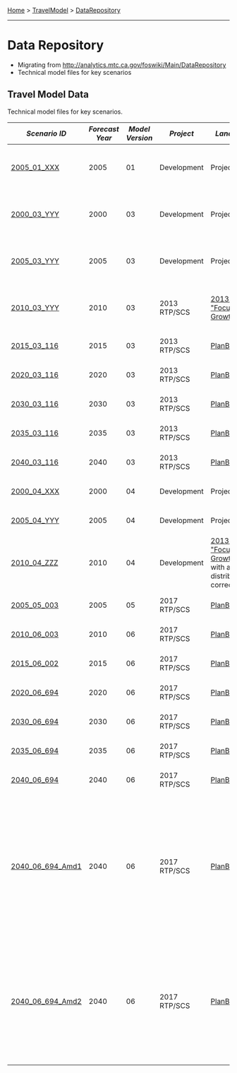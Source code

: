 [Home](https://github.com/BayAreaMetro/modeling-website/wiki) > [TravelModel](https://github.com/BayAreaMetro/modeling-website/wiki/TravelModel) > [DataRepository](http://data.mtc.ca.gov/data-repository/)

---

# Data Repository

* Migrating from http://analytics.mtc.ca.gov/foswiki/Main/DataRepository
* Technical model files for key scenarios

## Travel Model Data

Technical model files for key scenarios.

| *Scenario ID* | *Forecast Year* | *Model Version* | *Project* | *Land Use Data* | *Highway Network* | *Transit Network* | *Sample* | *Notes* |
| --- | --- | --- | --- | --- | --- | --- | --- | --- |
| [2005_01_XXX](https://mtcdrive.box.com/v/tm1-2005_01_XXX) | 2005 | 01 | Development | Projections 2009 | Year 2006 | Year 2006 | 100 pct | Second round of calibration and validation |
| [2000_03_YYY](https://mtcdrive.box.com/v/tm1-2000_03_YYY) | 2000 | 03 | Development | Projections 2009 | Year 2000 | Year 2000 | 100 pct | Third round of calibration and validation |
| [2005_03_YYY](https://mtcdrive.box.com/v/tm1-2005_03_YYY) | 2005 | 03 | Development | Projections 2009 | Year 2006 | Year 2006 | 100 pct | Third round of calibration and validation |
| [2010_03_YYY](https://mtcdrive.box.com/v/2010-03-YYY) | 2010 | 03 | 2013 RTP/SCS | [2013 RTP/SCS "Focused Growth" scenario](https://mtcdrive.box.com/s/5s2xevqdhhv41gj5is1o13wfhrogvfe9) | Year 2010 | Year 2010 | 100 pct | Land use data reflects 2010 census results |
| [2015_03_116](https://mtcdrive.box.com/v/2015-03-116) | 2015 | 03 | 2013 RTP/SCS | [PlanBayArea](https://github.com/BayAreaMetro/modeling-website/wiki/PlanBayArea) | Year 2015 | Year 2015 | 50 pct | Adopted 2013 RTP/SCS |
| [2020_03_116](https://mtcdrive.box.com/v/2020-03-116) | 2020 | 03 | 2013 RTP/SCS | [PlanBayArea](https://github.com/BayAreaMetro/modeling-website/wiki/PlanBayArea) | Year 2020 | Year 2020 | 50 pct | Adopted 2013 RTP/SCS |
| [2030_03_116](https://mtcdrive.box.com/v/2030-03-116) | 2030 | 03 | 2013 RTP/SCS | [PlanBayArea](https://github.com/BayAreaMetro/modeling-website/wiki/PlanBayArea) | Year 2030 | Year 2030 | 50 pct | Adopted 2013 RTP/SCS |
| [2035_03_116](https://mtcdrive.box.com/v/2035-03-116) | 2035 | 03 | 2013 RTP/SCS | [PlanBayArea](https://github.com/BayAreaMetro/modeling-website/wiki/PlanBayArea) | Year 2035 | Year 2035 | 50 pct | Adopted 2013 RTP/SCS |
| [2040_03_116](https://mtcdrive.box.com/v/2040-03-116) | 2040 | 03 | 2013 RTP/SCS | [PlanBayArea](https://github.com/BayAreaMetro/modeling-website/wiki/PlanBayArea) | Year 2040 | Year 2040 | 50 pct | Adopted 2013 RTP/SCS |
| [2000_04_XXX](https://mtcdrive.box.com/v/2000-04-XXX) | 2000 | 04 | Development | Projections 2009 | Year 2000 | Year 2000 | 100 pct | <a href="http://analytics.mtc.ca.gov/foswiki/Main/ComparisonAndValidationPresentationVersion04" target="_blank" title="Comparison PPT">Comparison to Version 0.3</a>  |
| [2005_04_YYY](https://mtcdrive.box.com/v/2005-04-YYY) | 2005 | 04 | Development | Projections 2009 | Year 2006 | Year 2006 | 100 pct |  <a href="http://analytics.mtc.ca.gov/foswiki/Main/ComparisonAndValidationPresentationVersion04" target="_blank" title="Comparison PPT">Comparison to Version 0.3</a> |
| [2010_04_ZZZ](https://mtcdrive.box.com/v/2010-04-ZZZ) | 2010 | 04 | Development | <a href="http://mtcgis.mtc.ca.gov/foswiki/pub/Main/Documents/2012_01_05_RELEASE_Second_Round_Travel_Model_Technical_Summary.pdf" target="_blank" title="Second Round Scenario Analysis Results, RTP 2013"> 2013 RTP/SCS "Focused Growth" scenario</a> with age distribution correction  | Year 2010 | Year 2010   | 100 pct   | <a href="http://analytics.mtc.ca.gov/foswiki/Main/ComparisonAndValidationPresentationVersion04" target="_blank" title="Comparison PPT">Comparison to Version 0.3</a>  |
| [2005_05_003](https://mtcdrive.box.com/v/pba2040-2005-05-003) | 2005 | 05 | 2017 RTP/SCS | [PlanBayArea2040](https://github.com/BayAreaMetro/modeling-website/wiki/PlanBayArea2040) | Year 2006 | Year 2006 | 100 pct | Adopted 2017 RTP/SCS |
| [2010_06_003](https://mtcdrive.box.com/v/pba2040-2010-06-003) | 2010 | 06 | 2017 RTP/SCS | [PlanBayArea2040](https://github.com/BayAreaMetro/modeling-website/wiki/PlanBayArea2040) | Year 2010 | Year 2010 | 100 pct | Adopted 2017 RTP/SCS |
| [2015_06_002](https://mtcdrive.box.com/v/pba2040-2015-06-002) | 2015 | 06 | 2017 RTP/SCS | [PlanBayArea2040](https://github.com/BayAreaMetro/modeling-website/wiki/PlanBayArea2040) | Year 2015 | Year 2015 | 50 pct | Adopted 2017 RTP/SCS |
| [2020_06_694](https://mtcdrive.box.com/v/pba2040-2020-06-694) | 2020 | 06 | 2017 RTP/SCS | [PlanBayArea2040](https://github.com/BayAreaMetro/modeling-website/wiki/PlanBayArea2040) | Year 2020 | Year 2020 | 50 pct | Adopted 2017 RTP/SCS |
| [2030_06_694](https://mtcdrive.box.com/v/pba2040-2030-06-694) | 2030 | 06 | 2017 RTP/SCS | [PlanBayArea2040](https://github.com/BayAreaMetro/modeling-website/wiki/PlanBayArea2040) | Year 2030 | Year 2030 | 50 pct | Adopted 2017 RTP/SCS |
| [2035_06_694](https://mtcdrive.box.com/v/pba2040-2035-06-694) | 2035 | 06 | 2017 RTP/SCS | [PlanBayArea2040](https://github.com/BayAreaMetro/modeling-website/wiki/PlanBayArea2040) | Year 2035 | Year 2035 | 50 pct | Adopted 2017 RTP/SCS |
| [2040_06_694](https://mtcdrive.box.com/v/pba2040-2040-06-694) | 2040 | 06 | 2017 RTP/SCS | [PlanBayArea2040](https://github.com/BayAreaMetro/modeling-website/wiki/PlanBayArea2040) | Year 2040 | Year 2040 | 50 pct | Adopted 2017 RTP/SCS |
| [2040_06_694_Amd1](https://mtcdrive.app.box.com/folder/116969658712) | 2040 | 06 | 2017 RTP/SCS | [PlanBayArea2040](https://github.com/BayAreaMetro/modeling-website/wiki/PlanBayArea2040) | Year 2040 | Year 2040 | 50 pct | [Amendment 1 to Plan Bay Area 2040 modifies the project scope and cost of the U.S. Highway 101 Managed Lanes Project in San Mateo County](https://mtc.ca.gov/sites/default/files/PBA%202040%20Amendment_SR-Draf%20Amendment.pdf) |
| [2040_06_694_Amd2](https://mtcdrive.app.box.com/folder/116963595982) | 2040 | 06 | 2017 RTP/SCS | [PlanBayArea2040](https://github.com/BayAreaMetro/modeling-website/wiki/PlanBayArea2040) | Year 2040 | Year 2040 | 50 pct | [Amendment 2 to Plan Bay Area 2040 adds the scope and cost of the Interstate 680 Express Lanes Gap Closure Project (Alameda County)](https://mtc.ca.gov/sites/default/files/Final%20PBA%202040%20Amendment_I-680%20Amendment.pdf) |
